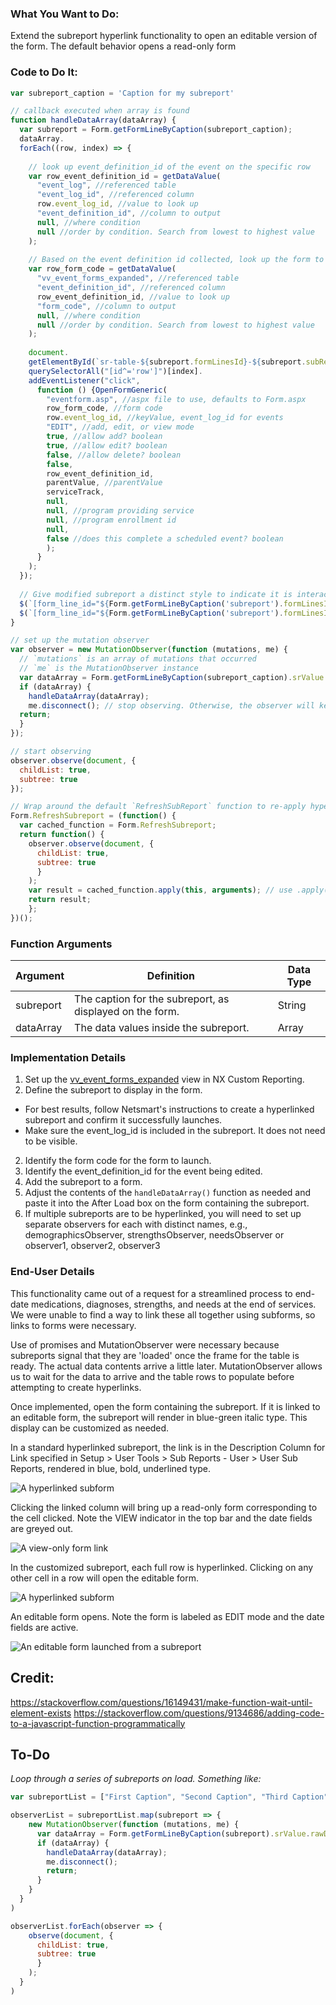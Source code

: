 ### What You Want to Do:
Extend the subreport hyperlink functionality to open an editable version of the form. The default behavior opens a read-only form

### Code to Do It:
```javascript
var subreport_caption = 'Caption for my subreport'

// callback executed when array is found
function handleDataArray(dataArray) {
  var subreport = Form.getFormLineByCaption(subreport_caption);
  dataArray.
  forEach((row, index) => {
  
    // look up event_definition_id of the event on the specific row
    var row_event_definition_id = getDataValue( 
      "event_log", //referenced table 
      "event_log_id", //referenced column 
      row.event_log_id, //value to look up 
      "event_definition_id", //column to output 
      null, //where condition 
      null //order by condition. Search from lowest to highest value 
    );
    
    // Based on the event definition id collected, look up the form to display
    var row_form_code = getDataValue( 
      "vv_event_forms_expanded", //referenced table 
      "event_definition_id", //referenced column 
      row_event_definition_id, //value to look up 
      "form_code", //column to output 
      null, //where condition 
      null //order by condition. Search from lowest to highest value 
    );
    
    document.
    getElementById(`sr-table-${subreport.formLinesId}-${subreport.subReportHeaderId}`).
    querySelectorAll("[id^='row']")[index].
    addEventListener("click", 
      function () {OpenFormGeneric( 
        "eventform.asp", //aspx file to use, defaults to Form.aspx
        row_form_code, //form code 
        row.event_log_id, //keyValue, event_log_id for events
        "EDIT", //add, edit, or view mode
        true, //allow add? boolean
        true, //allow edit? boolean
        false, //allow delete? boolean
        false, 
        row_event_definition_id,
        parentValue, //parentValue
        serviceTrack, 
        null, 
        null, //program providing service
        null, //program enrollment id
        null, 
        false //does this complete a scheduled event? boolean
        );
      }
    );
  });
  
  // Give modified subreport a distinct style to indicate it is interactive.
  $(`[form_line_id="${Form.getFormLineByCaption('subreport').formLinesId}"]`)[0].style.fontStyle = "oblique";
  $(`[form_line_id="${Form.getFormLineByCaption('subreport').formLinesId}"]`)[0].style.color = "#26828EFF";
}

// set up the mutation observer 
var observer = new MutationObserver(function (mutations, me) { 
  // `mutations` is an array of mutations that occurred 
  // `me` is the MutationObserver instance 
  var dataArray = Form.getFormLineByCaption(subreport_caption).srValue.rawDataSource; 
  if (dataArray) { 
    handleDataArray(dataArray); 
    me.disconnect(); // stop observing. Otherwise, the observer will keep watching and executing handleDataArray infinitely
  return; 
  } 
}); 

// start observing
observer.observe(document, {
  childList: true,
  subtree: true
});

// Wrap around the default `RefreshSubReport` function to re-apply hyperlinks after refresh button is used.
Form.RefreshSubreport = (function() {
  var cached_function = Form.RefreshSubreport;
  return function() {
    observer.observe(document, {
      childList: true,
      subtree: true
      }
    );
    var result = cached_function.apply(this, arguments); // use .apply() to call it
    return result;
    };
})();
```
### Function Arguments
|Argument       |Definition |Data Type|
|---            |---        |---      |
|subreport |The caption for the subreport, as displayed on the form.|String|
|dataArray|The data values inside the subreport.|Array|

### Implementation Details
1. Set up the [vv_event_forms_expanded](https://github.com/Khoirovoskos/Example-Code-Repo/blob/main/SQL%20Functions/Event%20Forms%20View.md) view in NX Custom Reporting.
2. Define the subreport to display in the form.
  * For best results, follow Netsmart's instructions to create a hyperlinked subreport and confirm it successfully launches. 
  * Make sure the event_log_id is included in the subreport. It does not need to be visible.
2. Identify the form code for the form to launch.
3. Identify the event_definition_id for the event being edited.
4. Add the subreport to a form.
5. Adjust the contents of the `handleDataArray()` function as needed and paste it into the After Load box on the form containing the subreport.
6. If multiple subreports are to be hyperlinked, you will need to set up separate observers for each with distinct names, e.g., demographicsObserver, strengthsObserver, needsObserver or observer1, observer2, observer3 

### End-User Details
This functionality came out of a request for a streamlined process to end-date medications, diagnoses, strengths, and needs at the end of services. We were unable to find a way to link these all together using subforms, so links to forms were necessary.

Use of promises and MutationObserver were necessary because subreports signal that they are 'loaded' once the frame for the table is ready. The actual data contents arrive a little later. MutationObserver allows us to wait for the data to arrive and the table rows to populate before attempting to create hyperlinks.

Once implemented, open the form containing the subreport. If it is linked to an editable form, the subreport will render in blue-green italic type. This display can be customized as needed.

In a standard hyperlinked subreport, the link is in the Description Column for Link specified in Setup > User Tools > Sub Reports - User > User Sub Reports, rendered in blue, bold, underlined type.

![A hyperlinked subform](/JavaScript%20Functions/assets/images/Subreport%20loaded.png "Cursor hovering over the description column for link")

Clicking the linked column will bring up a read-only form corresponding to the cell clicked. Note the VIEW indicator in the top bar and the date fields are greyed out.

![A view-only form link](/JavaScript%20Functions/assets/images/Subreport%20View%20Only%20Link.png "A view-only form")

In the customized subreport, each full row is hyperlinked. Clicking on any other cell in a row will open the editable form.

![A hyperlinked subform](/JavaScript%20Functions/assets/images/Subreport%20loaded2.png "Cursor hovering over the actual date column in the subreport")

An editable form opens. Note the form is labeled as EDIT mode and the date fields are active.

![An editable form launched from a subreport](/JavaScript%20Functions/assets/images/Subreport%20Editable%20Link.png "An editable form launched from a subreport")


## Credit:
https://stackoverflow.com/questions/16149431/make-function-wait-until-element-exists
https://stackoverflow.com/questions/9134686/adding-code-to-a-javascript-function-programmatically

## To-Do

*Loop through a series of subreports on load. Something like:*

```js
var subreportList = ["First Caption", "Second Caption", "Third Caption"];

observerList = subreportList.map(subreport => {
    new MutationObserver(function (mutations, me) { 
      var dataArray = Form.getFormLineByCaption(subreport).srValue.rawDataSource; 
      if (dataArray) { 
        handleDataArray(dataArray); 
        me.disconnect();
        return; 
      }
    }
  }
)

observerList.forEach(observer => {
    observe(document, { 
      childList: true, 
      subtree: true 
      }
    ); 
  }
)
```
